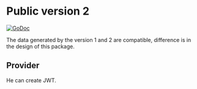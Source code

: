 # Public version 2

[![GoDoc](https://godoc.org/github.com/Arveto/arvetoAuth/pkg/public2?status.svg)](https://godoc.org/github.com/Arveto/arvetoAuth/pkg/public2)

The data generated by the version 1 and 2 are compatible, difference is in the
design of this package.

## Provider
He can create JWT.
